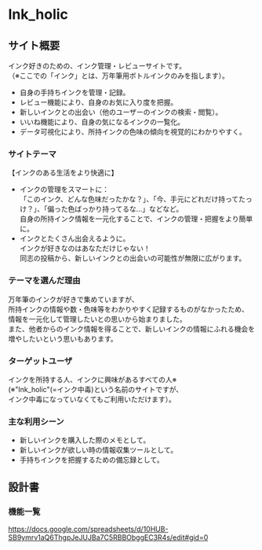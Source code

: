 # Ink_holic

## サイト概要
インク好きのための、インク管理・レビューサイトです。  
（※ここでの「インク」とは、万年筆用ボトルインクのみを指します）。
- 自身の手持ちインクを管理・記録。
- レビュー機能により、自身のお気に入り度を把握。
- 新しいインクとの出会い（他のユーザーのインクの検索・閲覧）。
- いいね機能により、自身の気になるインクの一覧化。
- データ可視化により、所持インクの色味の傾向を視覚的にわかりやすく。

### サイトテーマ
【インクのある生活をより快適に】
- インクの管理をスマートに：  
「このインク、どんな色味だったかな？」、「今、手元にどれだけ持ってたっけ？」、「偏った色ばっかり持ってるな…」などなど。  
自身の所持インク情報を一元化することで、インクの管理・把握をより簡単に。
- インクとたくさん出会えるように。  
インクが好きなのはあなただけじゃない！  
同志の投稿から、新しいインクとの出会いの可能性が無限に広がります。

### テーマを選んだ理由
万年筆のインクが好きで集めていますが、  
所持インクの情報や数・色味等をわかりやすく記録するものがなかったため、  
情報を一元化して管理したいとの思いから始まりました。  
また、他者からのインク情報を得ることで、新しいインクの情報にふれる機会を増やしたいという思いもあります。

### ターゲットユーザ
インクを所持する人、インクに興味があるすべての人※  
(※"Ink_holic"(=インク中毒)という名前のサイトですが、  
インク中毒になっていなくてもご利用いただけます）。

### 主な利用シーン
- 新しいインクを購入した際のメモとして。  
- 新しいインクが欲しい時の情報収集ツールとして。  
- 手持ちインクを把握するための備忘録として。

## 設計書

### 機能一覧
https://docs.google.com/spreadsheets/d/10HUB-SB9ymrv1aQ6ThgpJeJUJBa7C5RBBObggEC3R4s/edit#gid=0

